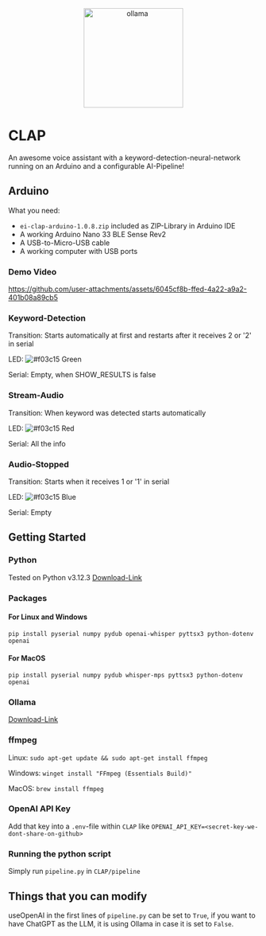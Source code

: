 <div align="center">
    <img alt="ollama" height="200px" src="https://github.com/user-attachments/assets/709f4826-436d-4857-9c3a-cadd48d38851">
</div>


# CLAP

An awesome voice assistant with a keyword-detection-neural-network running on an Arduino and a configurable AI-Pipeline!

## Arduino

What you need:

- `ei-clap-arduino-1.0.8.zip` included as ZIP-Library in Arduino IDE
- A working Arduino Nano 33 BLE Sense Rev2
- A USB-to-Micro-USB cable
- A working computer with USB ports

### Demo Video
https://github.com/user-attachments/assets/6045cf8b-ffed-4a22-a9a2-401b08a89cb5

### Keyword-Detection

Transition: Starts automatically at first and restarts after it receives 2 or '2' in serial

LED: ![#f03c15](https://placehold.co/15x15/00ff00/00ff00.png) Green

Serial: Empty, when SHOW_RESULTS is false

### Stream-Audio

Transition: When keyword was detected starts automatically

LED: ![#f03c15](https://placehold.co/15x15/ff0000/ff0000.png) Red

Serial: All the info

### Audio-Stopped

Transition: Starts when it receives 1 or '1' in serial

LED: ![#f03c15](https://placehold.co/15x15/0000ff/0000ff.png) Blue

Serial: Empty


## Getting Started

### Python

Tested on Python v3.12.3 [Download-Link](https://www.python.org/downloads/)

### Packages

#### For Linux and Windows

```
pip install pyserial numpy pydub openai-whisper pyttsx3 python-dotenv openai
```

#### For MacOS

```
pip install pyserial numpy pydub whisper-mps pyttsx3 python-dotenv openai
```

### Ollama

[Download-Link](https://ollama.com/download)

### ffmpeg

Linux: `sudo apt-get update && sudo apt-get install ffmpeg`

Windows: `winget install "FFmpeg (Essentials Build)"`

MacOS: `brew install ffmpeg`

### OpenAI API Key
Add that key into a `.env`-file within `CLAP` like `OPENAI_API_KEY=<secret-key-we-dont-share-on-github>`

### Running the python script

Simply run `pipeline.py` in `CLAP/pipeline`

## Things that you can modify

useOpenAI in the first lines of `pipeline.py` can be set to `True`, if you want to have ChatGPT as the LLM, it is using Ollama in case it is set to `False`.  
